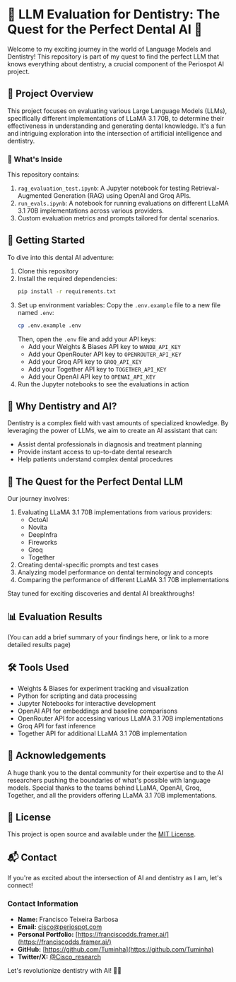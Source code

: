 # 🦷 LLM Evaluation for Dentistry: The Quest for the Perfect Dental AI 🧠

Welcome to my exciting journey in the world of Language Models and Dentistry! This repository is part of my quest to find the perfect LLM that knows everything about dentistry, a crucial component of the Periospot AI project.

## 🎯 Project Overview

This project focuses on evaluating various Large Language Models (LLMs), specifically different implementations of LLaMA 3.1 70B, to determine their effectiveness in understanding and generating dental knowledge. It's a fun and intriguing exploration into the intersection of artificial intelligence and dentistry.

### 🧪 What's Inside

This repository contains:

1. `rag_evaluation_test.ipynb`: A Jupyter notebook for testing Retrieval-Augmented Generation (RAG) using OpenAI and Groq APIs.
2. `run_evals.ipynb`: A notebook for running evaluations on different LLaMA 3.1 70B implementations across various providers.
3. Custom evaluation metrics and prompts tailored for dental scenarios.

## 🚀 Getting Started

To dive into this dental AI adventure:

1. Clone this repository
2. Install the required dependencies:
   ```bash
   pip install -r requirements.txt
   ```
3. Set up environment variables:
   Copy the `.env.example` file to a new file named `.env`:
   ```bash
   cp .env.example .env
   ```
   Then, open the `.env` file and add your API keys:
   - Add your Weights & Biases API key to `WANDB_API_KEY`
   - Add your OpenRouter API key to `OPENROUTER_API_KEY`
   - Add your Groq API key to `GROQ_API_KEY`
   - Add your Together API key to `TOGETHER_API_KEY`
   - Add your OpenAI API key to `OPENAI_API_KEY`
4. Run the Jupyter notebooks to see the evaluations in action

## 🦷 Why Dentistry and AI?

Dentistry is a complex field with vast amounts of specialized knowledge. By leveraging the power of LLMs, we aim to create an AI assistant that can:

- Assist dental professionals in diagnosis and treatment planning
- Provide instant access to up-to-date dental research
- Help patients understand complex dental procedures

## 🧠 The Quest for the Perfect Dental LLM

Our journey involves:

1. Evaluating LLaMA 3.1 70B implementations from various providers:
   - OctoAI
   - Novita
   - DeepInfra
   - Fireworks
   - Groq
   - Together
2. Creating dental-specific prompts and test cases
3. Analyzing model performance on dental terminology and concepts
4. Comparing the performance of different LLaMA 3.1 70B implementations

Stay tuned for exciting discoveries and dental AI breakthroughs!

## 📊 Evaluation Results

(You can add a brief summary of your findings here, or link to a more detailed results page)

## 🛠️ Tools Used

- Weights & Biases for experiment tracking and visualization
- Python for scripting and data processing
- Jupyter Notebooks for interactive development
- OpenAI API for embeddings and baseline comparisons
- OpenRouter API for accessing various LLaMA 3.1 70B implementations
- Groq API for fast inference
- Together API for additional LLaMA 3.1 70B implementation

## 🙏 Acknowledgements

A huge thank you to the dental community for their expertise and to the AI researchers pushing the boundaries of what's possible with language models. Special thanks to the teams behind LLaMA, OpenAI, Groq, Together, and all the providers offering LLaMA 3.1 70B implementations.

## 📝 License

This project is open source and available under the [MIT License](LICENSE).

## 📬 Contact

If you're as excited about the intersection of AI and dentistry as I am, let's connect!

### Contact Information

- **Name:** Francisco Teixeira Barbosa
- **Email:** cisco@periospot.com
- **Personal Portfolio:** [https://franciscodds.framer.ai/](https://franciscodds.framer.ai/)
- **GitHub:** [https://github.com/Tuminha](https://github.com/Tuminha)
- **Twitter/X:** [@Cisco_research](https://x.com/Cisco_research)

Let's revolutionize dentistry with AI! 🦷🤖
